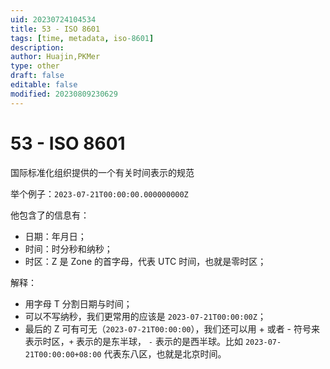 ```yaml
---
uid: 20230724104534
title: 53 - ISO 8601
tags: [time, metadata, iso-8601]
description: 
author: Huajin,PKMer
type: other
draft: false
editable: false
modified: 20230809230629
---
```


# 53 - ISO 8601

国际标准化组织提供的一个有关时间表示的规范

举个例子：`2023-07-21T00:00:00.000000000Z`

他包含了的信息有：

- 日期：年月日；
- 时间：时分秒和纳秒；
- 时区：Z 是 Zone 的首字母，代表 UTC 时间，也就是零时区；

解释：

- 用字母 T 分割日期与时间；
- 可以不写纳秒，我们更常用的应该是 `2023-07-21T00:00:00Z`；
- 最后的 Z 可有可无（`2023-07-21T00:00:00`），我们还可以用 + 或者 - 符号来表示时区，`+` 表示的是东半球， `-` 表示的是西半球。比如 `2023-07-21T00:00:00+08:00` 代表东八区，也就是北京时间。
